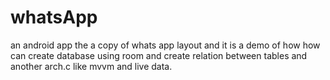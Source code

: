 # whatsApp

an android app the a copy of whats app layout and it is a demo of how how can create database using room and create relation between tables and another arch.c like mvvm and live data.

